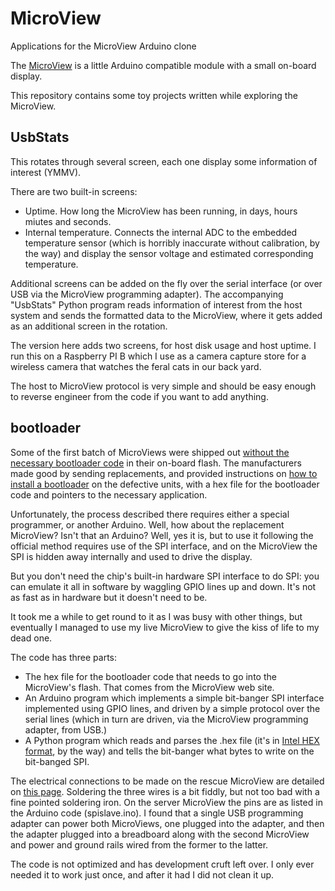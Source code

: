 # MicroView
Applications for the MicroView Arduino clone

The [MicroView](https://www.sparkfun.com/products/12923) is a little Arduino compatible
module with a small on-board display.

This repository contains some toy projects written while exploring the MicroView.

## UsbStats

This rotates through several screen, each one display some information of interest (YMMV).

There are two built-in screens:

 * Uptime. How long the MicroView has been running, in days, hours miutes and seconds.
 * Internal temperature. Connects the internal ADC to the embedded temperature sensor 
(which is horribly inaccurate without calibration, by the way) and display the sensor
voltage and estimated corresponding temperature. 

Additional screens can be added on the fly over the serial interface (or over USB via the
MicroView programming adapter). The accompanying "UsbStats" Python program reads information
of interest from the host system and sends the formatted data to the MicroView, where it gets 
added as an additional screen in the rotation.

The version here adds two screens, for host disk usage and host uptime. I run this on a
Raspberry PI B which I use as a camera capture store for a wireless camera that watches
the feral cats in our back yard.

The host to MicroView protocol is very simple and should be easy enough to reverse engineer
from the code if you want to add anything.

## bootloader

Some of the first batch of MicroViews were shipped out [without the necessary 
bootloader code](https://learn.sparkfun.com/tutorials/installing-a-bootloader-on-the-microview)
in their on-board flash. The manufacturers made good by sending replacements, and
provided instructions on 
[how to install a bootloader](https://learn.sparkfun.com/tutorials/installing-a-bootloader-on-the-microview)
on the defective units, with a hex file for the bootloader code and pointers to the
necessary application.

Unfortunately, the process described there requires either a special programmer, or another Arduino.
Well, how about the replacement MicroView? Isn't that an Arduino? Well, yes it is, but
to use it following the official method requires use of the SPI interface, and on the MicroView
the SPI is hidden away internally and used to drive the display.

But you don't need the chip's built-in hardware SPI interface to do SPI: you can emulate it all
in software by waggling GPIO lines up and down. It's not as fast as in hardware but it doesn't
need to be.

It took me a while to get round to it as I was busy with other things, but eventually I
managed to use my live MicroView to give the kiss of life to my dead one.

The code has three parts:

 * The hex file for the bootloader code that needs to go into the MicroView's flash. That
comes from the MicroView web site.
 * An Arduino program which implements a simple bit-banger SPI interface implemented using
GPIO lines, and driven by a simple protocol over the serial lines (which in turn are driven,
via the MicroView programming adapter, from USB.)
 * A Python program which reads and parses the .hex file (it's in 
[Intel HEX format](https://en.wikipedia.org/wiki/Intel_HEX), by the way) and tells
the bit-banger what bytes to write on the bit-banged SPI.

The electrical connections to be made on the rescue MicroView are detailed on
[this page](https://learn.sparkfun.com/tutorials/installing-a-bootloader-on-the-microview).
Soldering the three wires is a bit fiddly, but not too bad with a fine pointed
soldering iron.
On the server MicroView the pins are as listed in the Arduino code (spislave.ino).
I found that a single USB programming adapter can power both MicroViews, one plugged
into the adapter, and then the adapter plugged into a breadboard along with the
second MicroView and power and ground rails wired from the former to the latter.

The code is not optimized and has development cruft left over. I only ever needed it
to work just once, and after it had I did not clean it up.

